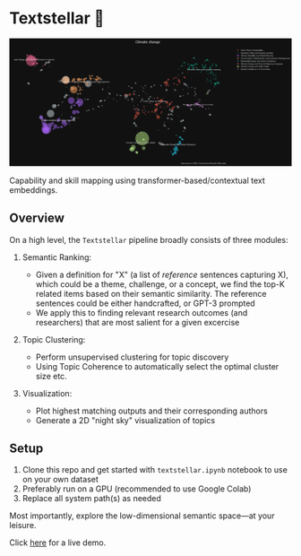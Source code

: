 # Textstellar 🌌

![preview](/assets/preview.png)

Capability and skill mapping using transformer-based/contextual text embeddings.

## Overview

On a high level, the `Textstellar` pipeline broadly consists of three modules:

1. Semantic Ranking:
    - Given a definition for "X" (a list of *reference* sentences capturing X), which could be a theme, challenge, or a concept, we find the top-K related items based on their semantic similarity. The reference sentences could be either handcrafted, or GPT-3 prompted
    - We apply this to finding relevant research outcomes (and researchers) that are most salient for a given excercise

2. Topic Clustering:
    - Perform unsupervised clustering for topic discovery
    - Using Topic Coherence to automatically select the optimal cluster size etc.
3. Visualization:
    - Plot highest matching outputs and their corresponding authors
    - Generate a 2D "night sky" visualization of topics

## Setup 
1. Clone this repo and get started with `textstellar.ipynb` notebook to use on your own dataset
2. Preferably run on a GPU (recommended to use Google Colab)
3. Replace all system path(s) as needed

Most importantly, explore the low-dimensional semantic space—at your leisure.

Click [here](https://textstellar.com) for a live demo.
